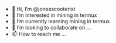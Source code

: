 - 👋 Hi, I’m @jonesscooterist
- 👀 I’m interested in mining in termux
- 🌱 I’m currently learning mining in termux
- 💞️ I’m looking to collaborate on ...
- 📫 How to reach me ...

<!---
jonesscooterist/jonesscooterist is a ✨ special ✨ repository because its `README.md` (this file) appears on your GitHub profile.
You can click the Preview link to take a look at your changes.
--->
